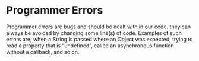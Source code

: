 # Programmer Errors

Programmer errors are bugs and should be dealt with in our code. they can always be avoided by changing some line(s) of code. Examples of such errors are; when a String is passed where an Object was expected, trying to read a property that is “undefined”, called an asynchronous function without a callback, and so on.
